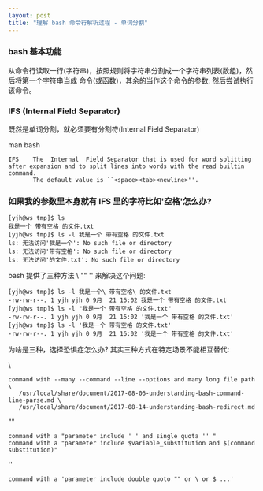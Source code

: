 ```yaml
---
layout: post
title: "理解 bash 命令行解析过程 - 单词分割"
---
```


### bash 基本功能
从命令行读取一行(字符串)，按照规则将字符串分割成一个字符串列表(数组)，然后将第一个字符串当成 命令(或函数)，其余的当作这个命令的参数; 然后尝试执行该命令。

### IFS (Internal  Field Separator)
既然是单词分割，就必须要有分割符(Internal  Field Separator)

man bash
```
IFS    The  Internal  Field Separator that is used for word splitting after expansion and to split lines into words with the read builtin command.
       The default value is ``<space><tab><newline>''.
```

### 如果我的参数里本身就有 IFS 里的字符比如'空格'怎么办?
```
[yjh@ws tmp]$ ls
我是一个 带有空格 的文件.txt
[yjh@ws tmp]$ ls -l 我是一个 带有空格 的文件.txt
ls: 无法访问'我是一个': No such file or directory
ls: 无法访问'带有空格': No such file or directory
ls: 无法访问'的文件.txt': No such file or directory
```

bash 提供了三种方法 \  ""  '' 来解决这个问题:
```
[yjh@ws tmp]$ ls -l 我是一个\ 带有空格\ 的文件.txt
-rw-rw-r--. 1 yjh yjh 0 9月  21 16:02 我是一个 带有空格 的文件.txt
[yjh@ws tmp]$ ls -l "我是一个 带有空格 的文件.txt"
-rw-rw-r--. 1 yjh yjh 0 9月  21 16:02 '我是一个 带有空格 的文件.txt'
[yjh@ws tmp]$ ls -l '我是一个 带有空格 的文件.txt'
-rw-rw-r--. 1 yjh yjh 0 9月  21 16:02 '我是一个 带有空格 的文件.txt'
```

为啥是三种，选择恐惧症怎么办? 其实三种方式在特定场景不能相互替代:

\\
```
command with --many --command --line --options and many long file path \
   /usr/local/share/document/2017-08-06-understanding-bash-command-line-parse.md \
   /usr/local/share/document/2017-08-14-understanding-bash-redirect.md
```

""
```
command with a "parameter include ' ' and single quota '' "
command with a "parameter include $variable_substitution and $(command substitution)"
```

''
```
command with a 'parameter include double quoto "" or \ or $ ...'
```
